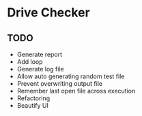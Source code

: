 # Drive Checker

## TODO
- Generate report
- Add loop
- Generate log file
- Allow auto generating random test file
- Prevent overwriting output file
- Remember last open file across execution
- Refactoring
- Beautify UI
